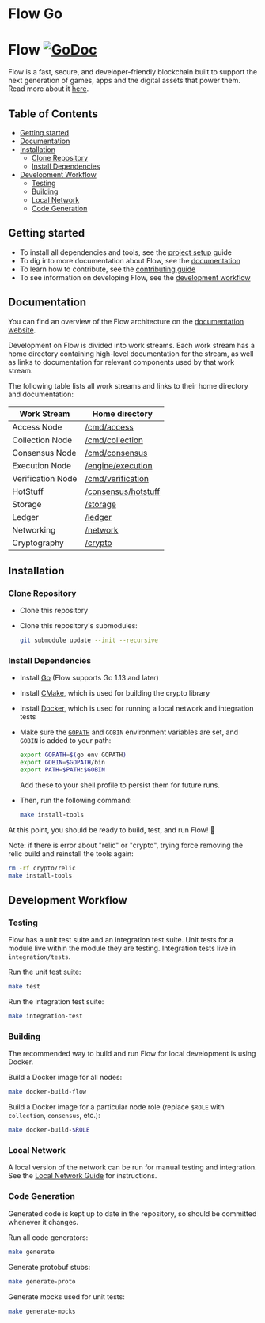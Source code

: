 # Flow Go

# Flow [![GoDoc](https://godoc.org/github.com/onflow/flow-go?status.svg)](https://godoc.org/github.com/onflow/flow-go)

Flow is a fast, secure, and developer-friendly blockchain built to support the
next generation of games, apps and the digital assets that power them. Read more
about it [here](https://github.com/onflow/flow).

<!-- START doctoc generated TOC please keep comment here to allow auto update -->
<!-- DON'T EDIT THIS SECTION, INSTEAD RE-RUN doctoc TO UPDATE -->

## Table of Contents

- [Getting started](#getting-started)
- [Documentation](#documentation)
- [Installation](#installation)
  - [Clone Repository](#clone-repository)
  - [Install Dependencies](#install-dependencies)
- [Development Workflow](#development-workflow)
  - [Testing](#testing)
  - [Building](#building)
  - [Local Network](#local-network)
  - [Code Generation](#code-generation)

<!-- END doctoc generated TOC please keep comment here to allow auto update -->

## Getting started

- To install all dependencies and tools, see the [project setup](#installation) guide
- To dig into more documentation about Flow, see the [documentation](#documentation)
- To learn how to contribute, see the [contributing guide](/CONTRIBUTING.md)
- To see information on developing Flow, see the [development workflow](#development-workflow)

## Documentation

You can find an overview of the Flow architecture on the [documentation website](https://www.onflow.org/primer).

Development on Flow is divided into work streams. Each work stream has a home
directory containing high-level documentation for the stream, as well as links
to documentation for relevant components used by that work stream.

The following table lists all work streams and links to their home directory and documentation:

| Work Stream       | Home directory                             |
| ----------------- | ------------------------------------------ |
| Access Node       | [/cmd/access](/cmd/access)                 |
| Collection Node   | [/cmd/collection](/engine/collection)      |
| Consensus Node    | [/cmd/consensus](/engine/consensus)        |
| Execution Node    | [/engine/execution](/engine/execution)     |
| Verification Node | [/cmd/verification](/cmd/verification)     |
| HotStuff          | [/consensus/hotstuff](/consensus/hotstuff) |
| Storage           | [/storage](/storage)                       |
| Ledger            | [/ledger](/ledger)                         |
| Networking        | [/network](/network/)                      |
| Cryptography      | [/crypto](/crypto)                         |

## Installation

### Clone Repository

- Clone this repository
- Clone this repository's submodules:

    ```bash
    git submodule update --init --recursive
    ```

### Install Dependencies

- Install [Go](https://golang.org/doc/install) (Flow supports Go 1.13 and later)
- Install [CMake](https://cmake.org/install/), which is used for building the crypto library
- Install [Docker](https://docs.docker.com/get-docker/), which is used for running
  a local network and integration tests
- Make sure the [`GOPATH`](https://golang.org/cmd/go/#hdr-GOPATH_environment_variable) and `GOBIN` environment variables are set, and `GOBIN` is added to your path:

    ```bash
    export GOPATH=$(go env GOPATH)
    export GOBIN=$GOPATH/bin
    export PATH=$PATH:$GOBIN
    ```

  Add these to your shell profile to persist them for future runs.
- Then, run the following command:

    ```bash
    make install-tools
    ```

At this point, you should be ready to build, test, and run Flow! 🎉

Note: if there is error about "relic" or "crypto", trying force removing the relic build and reinstall the tools again:

```bash
rm -rf crypto/relic
make install-tools
```

## Development Workflow

### Testing

Flow has a unit test suite and an integration test suite. Unit tests for a module
live within the module they are testing. Integration tests live in `integration/tests`.

Run the unit test suite:

```bash
make test
```

Run the integration test suite:

```bash
make integration-test
```

### Building

The recommended way to build and run Flow for local development is using Docker.

Build a Docker image for all nodes:

```bash
make docker-build-flow
```

Build a Docker image for a particular node role (replace `$ROLE` with `collection`, `consensus`, etc.):

```bash
make docker-build-$ROLE
```

### Local Network

A local version of the network can be run for manual testing and integration.
See the [Local Network Guide](/integration/localnet/README.md) for instructions.

### Code Generation

Generated code is kept up to date in the repository, so should be committed whenever it changes.

Run all code generators:

```bash
make generate
```

Generate protobuf stubs:

```bash
make generate-proto
```

Generate mocks used for unit tests:

```bash
make generate-mocks
```

